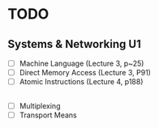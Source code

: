 # TODO
## Systems & Networking U1

- [ ] Machine Language (Lecture 3, p~25)
- [ ] Direct Memory Access (Lecture 3, P91)
- [ ] Atomic Instructions (Lecture 4, p188)

##

- [ ] Multiplexing
- [ ] Transport Means